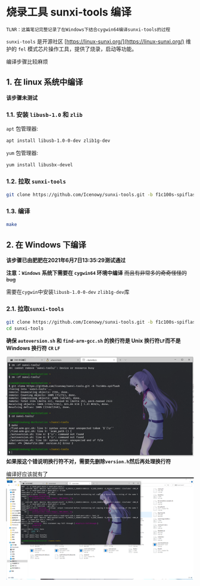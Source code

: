 # 烧录工具 sunxi-tools 编译

```
TLNR：这篇笔记完整记录了在Windows下结合cygwin64编译sunxi-tools的过程
```

`sunxi-tools` 是开源社区 [https://linux-sunxi.org/](https://linux-sunxi.org/) 维护的 `fel` 模式芯片操作工具，提供了烧录，启动等功能。

编译步骤比较麻烦

## 1. 在 linux 系统中编译
**该步骤未测试**

### 1.1. 安装 `libusb-1.0` 和 `zlib`

`apt` 包管理器:
```bash
apt install libusb-1.0-0-dev zlib1g-dev
```

`yum` 包管理器:

```bash
yum install libusbx-devel
```

### 1.2. 拉取 ```sunxi-tools```
```bash
git clone https://github.com/Icenowy/sunxi-tools.git -b f1c100s-spiflash
```

### 1.3. 编译
```bash
make
```

## 2. 在 Windows 下编译

**该步骤已由肥肥在2021年6月7日13:35:29测试通过**

**注意：`Windows` 系统下需要在 `cygwin64` 环境中编译**
~~而且有非常多的奇奇怪怪的bug~~

需要在`cygwin`中安装`libusb-1.0-0-dev` `zlib1g-dev`库

### 2.1. 拉取```sunxi-tools```
```bash
git clone https://github.com/Icenowy/sunxi-tools.git -b f1c100s-spiflash
cd sunxi-tools
```

**确保 `autoversion.sh` 和 `find-arm-gcc.sh` 的换行符是 Unix 换行符`LF`而不是 Windows 换行符 `CR` `LF`**

![](imgs/4d619feacb0147da9b5e119e7d8fe329.png)
**如果报这个错说明换行符不对，需要先删除`version.h`然后再处理换行符**

编译好应该就有了
![](imgs/49645cfcc86e49a1ae0e0dbc29a75da5.png)